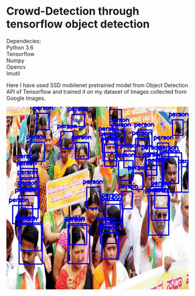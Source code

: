 # Crowd-Detection through tensorflow object detection

Dependecies: <br/>
Python 3.6 <br/>
Tensorflow<br/>
Numpy<br/>
Opencv<br/>
Imutil<br/>


Here I have used SSD mobilenet pretrained model from Object Detection API of Tensorflow and trained it on my dataset of Images collected from Google Images.<br/>

![alt text](show.jpg)

